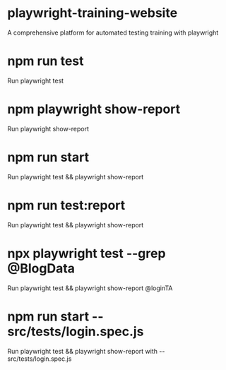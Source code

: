 # playwright-training-website
A comprehensive platform for automated testing training with playwright

# npm run test
Run playwright test

# npm playwright show-report
Run playwright show-report

# npm run start
Run playwright test && playwright show-report

# npm run test:report
Run playwright test && playwright show-report

# npx playwright test --grep @BlogData
Run playwright test && playwright show-report @loginTA

# npm run start -- src/tests/login.spec.js
Run playwright test && playwright show-report with -- src/tests/login.spec.js